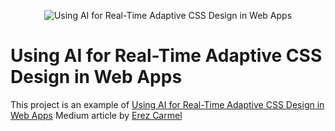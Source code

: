 <p align="center">
  <img src="https://miro.medium.com/v2/resize:fit:300/format:webp/1*3QQMAa6KT0kyjtlVF6UzYg.jpeg" alt="Using AI for Real-Time Adaptive CSS Design in Web Apps"/>
</p>

# Using AI for Real-Time Adaptive CSS Design in Web Apps

This project is an example of [Using AI for Real-Time Adaptive CSS Design in Web Apps](https://medium.com/israeli-tech-radar/using-ai-for-real-time-adaptive-css-design-in-web-apps-66eed569a4d1) Medium article by [Erez Carmel](https://medium.com/@erezcarmel)
